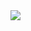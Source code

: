 <img src="https://capsule-render.vercel.app/api?type=cylinder&color=auto&height=300&section=header&text=Welcome%20my%20profile!&fontSize=90" />
